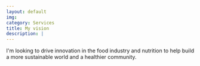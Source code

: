 ```yaml
---
layout: default
img: 
category: Services
title: My vision
description: |
---
```

I'm looking to drive innovation in the food industry and nutrition to help build a more sustainable world and a healthier community.